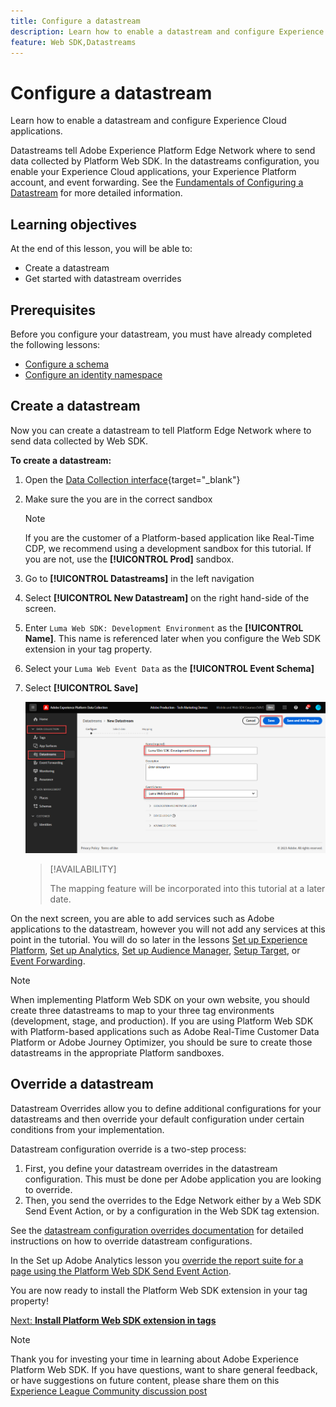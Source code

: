```yaml
---
title: Configure a datastream
description: Learn how to enable a datastream and configure Experience Cloud solutions. This lesson is part of the Implement Adobe Experience Cloud with Web SDK tutorial.
feature: Web SDK,Datastreams
---
```

# Configure a datastream

Learn how to enable a datastream and configure Experience Cloud applications.

Datastreams tell Adobe Experience Platform Edge Network where to send data collected by Platform Web SDK. In the datastreams configuration, you enable your Experience Cloud applications, your Experience Platform account, and event forwarding. See the [Fundamentals of Configuring a Datastream](https://experienceleague.adobe.com/docs/experience-platform/edge/fundamentals/datastreams.html?lang=en) for more detailed information.

## Learning objectives

At the end of this lesson, you will be able to:

* Create a datastream
* Get started with datastream overrides

## Prerequisites

Before you configure your datastream, you must have already completed the following lessons:

* [Configure a schema](configure-schemas.md)
* [Configure an identity namespace](configure-identities.md)

## Create a datastream

Now you can create a datastream to tell Platform Edge Network where to send data collected by Web SDK.

**To create a datastream:**

1. Open the [Data Collection interface](https://launch.adobe.com/){target="_blank"}
1. Make sure the you are in the correct sandbox 

   >[!NOTE]
   >
   >If you are the customer of a Platform-based application like Real-Time CDP, we recommend using a development sandbox for this tutorial. If you are not, use the **[!UICONTROL Prod]** sandbox.

1. Go to **[!UICONTROL Datastreams]** in the left navigation
1. Select **[!UICONTROL New Datastream]** on the right hand-side of the screen.
1. Enter `Luma Web SDK: Development Environment` as the **[!UICONTROL Name]**. This name is referenced later when you configure the Web SDK extension in your tag property.
1. Select your `Luma Web Event Data` as the **[!UICONTROL Event Schema]** 
1. Select **[!UICONTROL Save]**

   ![Create the datastream](assets/datastream-create-new-datastream.png)

   >[!AVAILABILITY]
   >
   >The mapping feature will be incorporated into this tutorial at a later date.

   


On the next screen, you are able to add services such as Adobe applications to the datastream, however you will not add any services at this point in the tutorial. You will do so later in the lessons [Set up Experience Platform](setup-experience-platform.md), [Set up Analytics](setup-analytics.md), [Set up Audience Manager](setup-audience-manager.md), [Setup Target](setup-target.md), or [Event Forwarding](setup-event-forwarding.md).

>[!NOTE]
>
>When implementing Platform Web SDK on your own website, you should create three datastreams to map to your three tag environments (development, stage, and production). If you are using Platform Web SDK with Platform-based applications such as Adobe Real-Time Customer Data Platform or Adobe Journey Optimizer, you should be sure to create those datastreams in the appropriate Platform sandboxes.

## Override a datastream

Datastream Overrides allow you to define additional configurations for your datastreams and then override your default configuration under certain conditions from your implementation. 


Datastream configuration override is a two-step process:

1. First, you define your datastream  overrides in the datastream configuration. This must be done per Adobe application you are looking to override.
1. Then, you send the overrides to the Edge Network either by a Web SDK Send Event Action, or by a configuration in the Web SDK tag extension.

See the [datastream configuration overrides documentation](https://experienceleague.adobe.com/docs/experience-platform/datastreams/overrides.html?lang=en) for detailed instructions on how to override datastream configurations.

In the Set up Adobe Analytics lesson you [override the report suite for a page using the Platform Web SDK Send Event Action](setup-analytics.md).

You are now ready to install the Platform Web SDK extension in your tag property!

[Next: **Install Platform Web SDK extension in tags**](install-web-sdk.md)

>[!NOTE]
>
>Thank you for investing your time in learning about Adobe Experience Platform Web SDK. If you have questions, want to share general feedback, or have suggestions on future content, please share them on this [Experience League Community discussion post](https://experienceleaguecommunities.adobe.com/t5/adobe-experience-platform-launch/tutorial-discussion-implement-adobe-experience-cloud-with-web/td-p/444996)

